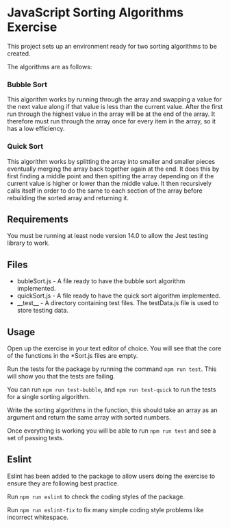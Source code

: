 # JavaScript Sorting Algorithms Exercise

This project sets up an environment ready for two sorting algorithms to be created.

The algorithms are as follows:

### Bubble Sort
This algorithm works by running through the array and swapping a value for the next value along if that value is less than the current value. After the first run through the highest value in the array will be at the end of the array. It therefore must run through the array once for every item in the array, so it has a low efficiency.

### Quick Sort
This algorithm works by splitting the array into smaller and smaller pieces eventually merging the array back together again at the end. It does this by first finding a middle point and then spitting the array depending on if the current value is higher or lower than the middle value. It then recursively calls itself in order to do the same to each section of the array before rebuilding the sorted array and returning it.

## Requirements

You must be running at least node version 14.0 to allow the Jest testing library to work.

## Files

- bubleSort.js - A file ready to have the bubble sort algorithm implemented.
- quickSort.js - A file ready to have the quick sort algorithm implemented.
- \_\_test\_\_ - A directory containing test files. The testData.js file is used to store testing data.

## Usage

Open up the exercise in your text editor of choice. You will see that the core of the functions in the *Sort.js files are empty.

Run the tests for the package by running the command `npm run test`. This will show you that the tests are failing.

You can run `npm run test-bubble`, and `npm run test-quick` to run the tests for a single sorting algorithm.

Write the sorting algorithms in the function, this should take an array as an argument and return the same array with sorted numbers.

Once everything is working you will be able to run `npm run test` and see a set of passing tests.

## Eslint

Eslint has been added to the package to allow users doing the exercise to ensure they are following best practice.

Run `npm run eslint` to check the coding styles of the package.

Run `npm run eslint-fix` to fix many simple coding style problems like incorrect whitespace.
